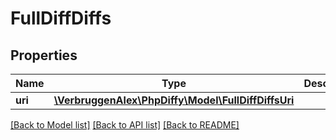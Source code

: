 # FullDiffDiffs

## Properties
Name | Type | Description | Notes
------------ | ------------- | ------------- | -------------
**uri** | [**\VerbruggenAlex\PhpDiffy\Model\FullDiffDiffsUri**](FullDiffDiffsUri.md) |  | [optional] 

[[Back to Model list]](../README.md#documentation-for-models) [[Back to API list]](../README.md#documentation-for-api-endpoints) [[Back to README]](../README.md)

